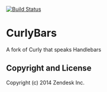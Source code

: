 [![Build Status](https://magnum.travis-ci.com/zendesk/curlybars.svg?token=Fh9oDUV4oikq9kNCExpq&branch=master)](https://magnum.travis-ci.com/zendesk/curlybars)

CurlyBars
=========

A fork of Curly that speaks Handlebars


Copyright and License
---------------------

Copyright (c) 2014 Zendesk Inc.
